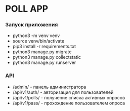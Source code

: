 # POLL APP
### Запуск приложения
- python3 -m venv venv
- source venv/bin/activate
- pip3 install -r requirements.txt
- python3 manage.py migrate
- python3 manage.py collectstatic
- python3 manage.py runserver
### API
- /admin/ - панель администратора
- /api/v1/auth/ - авторизация для пользователей
- /api/v1/polls/ - получение списка активных опросов
- /api/v1/pass/ - прохождение пользователем опроса